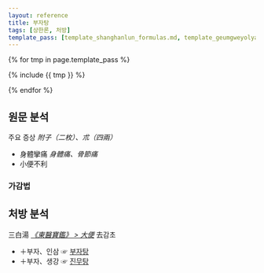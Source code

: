 ```yaml
---
layout: reference
title: 부자탕
tags: [상한론, 처방]
template_pass: [template_shanghanlun_formulas.md, template_geumgweyolyag_formulas.md, template_etc_formulas.md]
---
```



{% for tmp in page.template_pass %}

{% include {{ tmp }} %}

{% endfor %}

## 원문 분석

주요 증상 _附子（二枚）、朮（四兩）_
* 身體攣痛 _身體痛、骨節痛_
* 小便不利

### 가감법



## 처방 분석

三白湯 _[《東醫寶鑑》 > 大便](https://mediclassics.kr/books/8/volume/4#content_612)_ 去감초
* ＋부자、인삼 ☞ [부자탕]({{site.formulaurl}}/부자탕)
* ＋부자、생강 ☞ [진무탕]({{site.formulaurl}}/부자탕)

